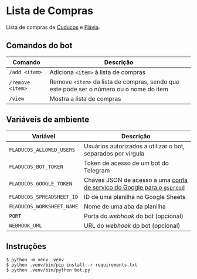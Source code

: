 # Lista de Compras

Lista de compras de [Cuducos](https://github.com/cuducos) e [Flávia](https://github.com/Flaviasv).

## Comandos do bot

| Comando | Descrição |
|---|---|
| `/add <item>` | Adiciona `<item>` à lista de compras |
| `/remove <item>` | Remove `<item>` da lista de compras, sendo que este pode ser o número ou o nome do item |
| `/view` | Mostra a lista de compras |

## Variáveis de ambiente

| Variável | Descrição |
|---|---|
| `FLADUCOS_ALLOWED_USERS` | Usuários autorizados a utilizar o bot, separados por vírgula |
| `FLADUCOS_BOT_TOKEN` | Token de acesso de um bot do Telegram |
| `FLADUCOS_GOOGLE_TOKEN` | Chaves JSON de acesso a uma [conta de serviço do Google para o `gspread`](https://docs.gspread.org/en/v5.1.1/oauth2.html#authentication) |
| `FLADUCOS_SPREADSHEET_ID` | ID de uma planilha no Google Sheets |
| `FLADUCOS_WORKSHEET_NAME` | Nome de uma aba da planilha |
| `PORT` | Porta do _webhook_ do bot (opcional) |
| `WEBHOOK_URL` | URL do _webhook_ dp bot (opcional) |

## Instruções

```console
$ python -m venv .venv
$ python .venv/bin/pip install -r requirements.txt
$ python .venv/bin/python bot.py
```
